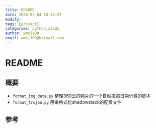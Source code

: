 ```yaml
---
title: README
date: 2020-02-04 18:14:57
modify: 
tags: [project]
categories: python_study
author: wmsj100
email: wmsj100@hotmail.com
---
```


# README

## 概要

- `format_img_date.py` 整理360云的照片的一个自动按照日期分类的脚本
- `format_trojan.py` 用来格式化shadowstack的配置文件

## 参考


